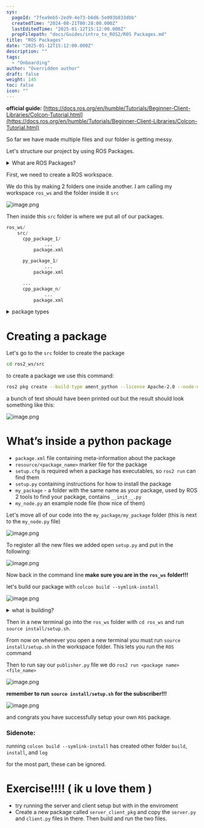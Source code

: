 ```yaml
---
sys:
  pageId: "7fea9eb5-2ed9-4e73-b6d6-5e093b833dbb"
  createdTime: "2024-08-21T00:28:00.000Z"
  lastEditedTime: "2025-01-12T15:12:00.000Z"
  propFilepath: "docs/Guides/intro_to_ROS2/ROS Packages.md"
title: "ROS Packages"
date: "2025-01-12T15:12:00.000Z"
description: ""
tags:
  - "Onboarding"
author: "Overridden author"
draft: false
weight: 145
toc: false
icon: ""
---
```


**official guide:** [https://docs.ros.org/en/humble/Tutorials/Beginner-Client-Libraries/Colcon-Tutorial.html](https://docs.ros.org/en/humble/Tutorials/Beginner-Client-Libraries/Colcon-Tutorial.html)

So far we have made multiple files and our folder is getting messy.

Let's structure our project by using ROS Packages.

<details>

<summary>What are ROS Packages?</summary>

ROS Packages are, as the name implies, packages of code that are highly sharable between ROS developers.

They consist of a folder, `package.xml` file, and source code

```python
      cpp_package_1/
		      ... imagine much code files here ..
          package.xml
```

</details>

First, we need to create a ROS workspace.

We do this by making 2 folders one inside another. I am calling my workspace `ros_ws` and the folder inside it `src`

![image.png](https://prod-files-secure.s3.us-west-2.amazonaws.com/d518164a-d88e-44d1-a4ee-3adb3bd8bce0/70706947-fd18-4537-a67b-e12946812d31/image.png?X-Amz-Algorithm=AWS4-HMAC-SHA256&X-Amz-Content-Sha256=UNSIGNED-PAYLOAD&X-Amz-Credential=ASIAZI2LB466VDOVLMEW%2F20250704%2Fus-west-2%2Fs3%2Faws4_request&X-Amz-Date=20250704T091029Z&X-Amz-Expires=3600&X-Amz-Security-Token=IQoJb3JpZ2luX2VjECAaCXVzLXdlc3QtMiJHMEUCIQDIFKNyx%2FWsidiRHA40X%2B%2Br5Bxik1BR14TqjCHUZhB32wIgS4bv58FELq2stnrZ9PPIpMXHcaxYPgcrnGttNrX7AXcq%2FwMIKRAAGgw2Mzc0MjMxODM4MDUiDF1lZgIm4GwnHawUSircA4sgEdHPI8OCxvliGr%2Ff3iqquuPrTpe63ml74TBREbdt489bhhUvfl57rZtuy3Coa%2Fl%2BJ3oG%2FzQHVySazAKA6SmMCCSe%2FIPCCaFv%2Fjyv0uSUZju%2FD9jv7UUmiNdbF%2B%2FT718%2Bph3exfIrLSjAAD7qrRMN8J34g5VWac%2FFS3G5XINQ5CHMdxGWXdaxCKp4lajQFo5hkeWBs30zs6dfpk86CmMfsFr87M%2B5cZ%2FWP7Puev8Az136VDzU6%2B9ANUj3YrxXSvs6zfWxBNRGJD1bHpJ2YzReQFQ0d8PNEt3RiAAl8xkRMe7yCumkh0hAl6L%2FL8F6PiBTST4HnsnIxKHgZLkSvKVID1oSfHM4nRBxyA%2FC6Olf5eGmlJcjdwsMF4BgfcxB7JUY7Z0ZcAFUxi5PH8sZYFdLJ98ZLx4X0T5WBhcZyZ8uXfZB4FIjz5a%2FYHqeIWc2hrbXSvNanDH52%2Bkxd5z20x53avQ94zgCKRr3%2BO1%2BfbxBzdmavHWJj89XqI1yThuA864VWRqdfp%2FhGjUZE9g3SUnrGB2pBL1wOGlc57VEW5y%2F5V45XKdsRpH1PLM%2Bf4mhRkTWqxTk2T7REG%2Fgceg2VG0u9GhO9n5N4yHkKAzHF2GjNYcFl0RvH5q20OYWMMGNnsMGOqUBPQpJNa89DqVNPC%2BEcyzXqmVncDFy%2B8go7p8z0AAhYrMmNmysHRZFOYtAjntWT1BoM7tYXllvH7xuwpZ6eiZH6bulCsTjsJc6htYf6xt8KV%2BjVZEIn1%2FOTviMsHV3xePLTj6FeheLdn1mCpe3yfjcfPHc6Fz%2BSr9Pb2aVpBp8OkL8iz3Hk65kLZwhjo098PzPGxtLctBd0079L9ss7sLveWXf%2FRjJ&X-Amz-Signature=a5a87b90b7ea47b6ce28e82ef465d769ced6d4c214ceae2cd186eb27ef693381&X-Amz-SignedHeaders=host&x-amz-checksum-mode=ENABLED&x-id=GetObject)

Then inside this `src` folder is where we put all of our packages.

```python
ros_ws/
    src/
      cpp_package_1/
		      ...
          package.xml

      py_package_1/
		      ...
          package.xml

      ...
      cpp_package_n/
		      ...
          package.xml

```

<details>

<summary>package types</summary>

packages can be either `C++` or python.

the intern file structure is different for each but for this guide we will stick to creating python packages

</details>

# Creating a package

Let's go to the `src` folder to create the package

```bash
cd ros2_ws/src
```

to create a package we use this command:

```bash
ros2 pkg create --build-type ament_python --license Apache-2.0 --node-name my_node my_package
```

a bunch of text should have been printed out but the result should look something like this:

![image.png](https://prod-files-secure.s3.us-west-2.amazonaws.com/d518164a-d88e-44d1-a4ee-3adb3bd8bce0/e6cf1e3f-8512-4a3e-b131-079f800bf3e8/image.png?X-Amz-Algorithm=AWS4-HMAC-SHA256&X-Amz-Content-Sha256=UNSIGNED-PAYLOAD&X-Amz-Credential=ASIAZI2LB466VDOVLMEW%2F20250704%2Fus-west-2%2Fs3%2Faws4_request&X-Amz-Date=20250704T091029Z&X-Amz-Expires=3600&X-Amz-Security-Token=IQoJb3JpZ2luX2VjECAaCXVzLXdlc3QtMiJHMEUCIQDIFKNyx%2FWsidiRHA40X%2B%2Br5Bxik1BR14TqjCHUZhB32wIgS4bv58FELq2stnrZ9PPIpMXHcaxYPgcrnGttNrX7AXcq%2FwMIKRAAGgw2Mzc0MjMxODM4MDUiDF1lZgIm4GwnHawUSircA4sgEdHPI8OCxvliGr%2Ff3iqquuPrTpe63ml74TBREbdt489bhhUvfl57rZtuy3Coa%2Fl%2BJ3oG%2FzQHVySazAKA6SmMCCSe%2FIPCCaFv%2Fjyv0uSUZju%2FD9jv7UUmiNdbF%2B%2FT718%2Bph3exfIrLSjAAD7qrRMN8J34g5VWac%2FFS3G5XINQ5CHMdxGWXdaxCKp4lajQFo5hkeWBs30zs6dfpk86CmMfsFr87M%2B5cZ%2FWP7Puev8Az136VDzU6%2B9ANUj3YrxXSvs6zfWxBNRGJD1bHpJ2YzReQFQ0d8PNEt3RiAAl8xkRMe7yCumkh0hAl6L%2FL8F6PiBTST4HnsnIxKHgZLkSvKVID1oSfHM4nRBxyA%2FC6Olf5eGmlJcjdwsMF4BgfcxB7JUY7Z0ZcAFUxi5PH8sZYFdLJ98ZLx4X0T5WBhcZyZ8uXfZB4FIjz5a%2FYHqeIWc2hrbXSvNanDH52%2Bkxd5z20x53avQ94zgCKRr3%2BO1%2BfbxBzdmavHWJj89XqI1yThuA864VWRqdfp%2FhGjUZE9g3SUnrGB2pBL1wOGlc57VEW5y%2F5V45XKdsRpH1PLM%2Bf4mhRkTWqxTk2T7REG%2Fgceg2VG0u9GhO9n5N4yHkKAzHF2GjNYcFl0RvH5q20OYWMMGNnsMGOqUBPQpJNa89DqVNPC%2BEcyzXqmVncDFy%2B8go7p8z0AAhYrMmNmysHRZFOYtAjntWT1BoM7tYXllvH7xuwpZ6eiZH6bulCsTjsJc6htYf6xt8KV%2BjVZEIn1%2FOTviMsHV3xePLTj6FeheLdn1mCpe3yfjcfPHc6Fz%2BSr9Pb2aVpBp8OkL8iz3Hk65kLZwhjo098PzPGxtLctBd0079L9ss7sLveWXf%2FRjJ&X-Amz-Signature=15d2af2411688ae657089dfd2bdfb9cd10771b5a174fee3499ce227d0b91a41f&X-Amz-SignedHeaders=host&x-amz-checksum-mode=ENABLED&x-id=GetObject)

# What’s inside a python package

- `package.xml` file containing meta-information about the package
- `resource/<package_name>` marker file for the package
- `setup.cfg` is required when a package has executables, so `ros2 run` can find them
- `setup.py` containing instructions for how to install the package
- `my_package` - a folder with the same name as your package, used by ROS 2 tools to find your package, contains `__init__.py`
- `my_node.py` an example node file (how nice of them)

Let's move all of our code into the `my_package/my_package` folder (this is next to the `my_node.py` file)

![image.png](https://prod-files-secure.s3.us-west-2.amazonaws.com/d518164a-d88e-44d1-a4ee-3adb3bd8bce0/9ce58f11-0da9-4d3e-b86d-506a9685d378/image.png?X-Amz-Algorithm=AWS4-HMAC-SHA256&X-Amz-Content-Sha256=UNSIGNED-PAYLOAD&X-Amz-Credential=ASIAZI2LB466VDOVLMEW%2F20250704%2Fus-west-2%2Fs3%2Faws4_request&X-Amz-Date=20250704T091029Z&X-Amz-Expires=3600&X-Amz-Security-Token=IQoJb3JpZ2luX2VjECAaCXVzLXdlc3QtMiJHMEUCIQDIFKNyx%2FWsidiRHA40X%2B%2Br5Bxik1BR14TqjCHUZhB32wIgS4bv58FELq2stnrZ9PPIpMXHcaxYPgcrnGttNrX7AXcq%2FwMIKRAAGgw2Mzc0MjMxODM4MDUiDF1lZgIm4GwnHawUSircA4sgEdHPI8OCxvliGr%2Ff3iqquuPrTpe63ml74TBREbdt489bhhUvfl57rZtuy3Coa%2Fl%2BJ3oG%2FzQHVySazAKA6SmMCCSe%2FIPCCaFv%2Fjyv0uSUZju%2FD9jv7UUmiNdbF%2B%2FT718%2Bph3exfIrLSjAAD7qrRMN8J34g5VWac%2FFS3G5XINQ5CHMdxGWXdaxCKp4lajQFo5hkeWBs30zs6dfpk86CmMfsFr87M%2B5cZ%2FWP7Puev8Az136VDzU6%2B9ANUj3YrxXSvs6zfWxBNRGJD1bHpJ2YzReQFQ0d8PNEt3RiAAl8xkRMe7yCumkh0hAl6L%2FL8F6PiBTST4HnsnIxKHgZLkSvKVID1oSfHM4nRBxyA%2FC6Olf5eGmlJcjdwsMF4BgfcxB7JUY7Z0ZcAFUxi5PH8sZYFdLJ98ZLx4X0T5WBhcZyZ8uXfZB4FIjz5a%2FYHqeIWc2hrbXSvNanDH52%2Bkxd5z20x53avQ94zgCKRr3%2BO1%2BfbxBzdmavHWJj89XqI1yThuA864VWRqdfp%2FhGjUZE9g3SUnrGB2pBL1wOGlc57VEW5y%2F5V45XKdsRpH1PLM%2Bf4mhRkTWqxTk2T7REG%2Fgceg2VG0u9GhO9n5N4yHkKAzHF2GjNYcFl0RvH5q20OYWMMGNnsMGOqUBPQpJNa89DqVNPC%2BEcyzXqmVncDFy%2B8go7p8z0AAhYrMmNmysHRZFOYtAjntWT1BoM7tYXllvH7xuwpZ6eiZH6bulCsTjsJc6htYf6xt8KV%2BjVZEIn1%2FOTviMsHV3xePLTj6FeheLdn1mCpe3yfjcfPHc6Fz%2BSr9Pb2aVpBp8OkL8iz3Hk65kLZwhjo098PzPGxtLctBd0079L9ss7sLveWXf%2FRjJ&X-Amz-Signature=ed60cd55ce58ef772bd48766a9ca0513b6dd9d402e56f5d88fefde6da52da66f&X-Amz-SignedHeaders=host&x-amz-checksum-mode=ENABLED&x-id=GetObject)

To register all the new files we added open `setup.py` and put in the following:

![image.png](https://prod-files-secure.s3.us-west-2.amazonaws.com/d518164a-d88e-44d1-a4ee-3adb3bd8bce0/1cd7c262-4cae-4496-9d75-c178537d24a2/image.png?X-Amz-Algorithm=AWS4-HMAC-SHA256&X-Amz-Content-Sha256=UNSIGNED-PAYLOAD&X-Amz-Credential=ASIAZI2LB466VDOVLMEW%2F20250704%2Fus-west-2%2Fs3%2Faws4_request&X-Amz-Date=20250704T091029Z&X-Amz-Expires=3600&X-Amz-Security-Token=IQoJb3JpZ2luX2VjECAaCXVzLXdlc3QtMiJHMEUCIQDIFKNyx%2FWsidiRHA40X%2B%2Br5Bxik1BR14TqjCHUZhB32wIgS4bv58FELq2stnrZ9PPIpMXHcaxYPgcrnGttNrX7AXcq%2FwMIKRAAGgw2Mzc0MjMxODM4MDUiDF1lZgIm4GwnHawUSircA4sgEdHPI8OCxvliGr%2Ff3iqquuPrTpe63ml74TBREbdt489bhhUvfl57rZtuy3Coa%2Fl%2BJ3oG%2FzQHVySazAKA6SmMCCSe%2FIPCCaFv%2Fjyv0uSUZju%2FD9jv7UUmiNdbF%2B%2FT718%2Bph3exfIrLSjAAD7qrRMN8J34g5VWac%2FFS3G5XINQ5CHMdxGWXdaxCKp4lajQFo5hkeWBs30zs6dfpk86CmMfsFr87M%2B5cZ%2FWP7Puev8Az136VDzU6%2B9ANUj3YrxXSvs6zfWxBNRGJD1bHpJ2YzReQFQ0d8PNEt3RiAAl8xkRMe7yCumkh0hAl6L%2FL8F6PiBTST4HnsnIxKHgZLkSvKVID1oSfHM4nRBxyA%2FC6Olf5eGmlJcjdwsMF4BgfcxB7JUY7Z0ZcAFUxi5PH8sZYFdLJ98ZLx4X0T5WBhcZyZ8uXfZB4FIjz5a%2FYHqeIWc2hrbXSvNanDH52%2Bkxd5z20x53avQ94zgCKRr3%2BO1%2BfbxBzdmavHWJj89XqI1yThuA864VWRqdfp%2FhGjUZE9g3SUnrGB2pBL1wOGlc57VEW5y%2F5V45XKdsRpH1PLM%2Bf4mhRkTWqxTk2T7REG%2Fgceg2VG0u9GhO9n5N4yHkKAzHF2GjNYcFl0RvH5q20OYWMMGNnsMGOqUBPQpJNa89DqVNPC%2BEcyzXqmVncDFy%2B8go7p8z0AAhYrMmNmysHRZFOYtAjntWT1BoM7tYXllvH7xuwpZ6eiZH6bulCsTjsJc6htYf6xt8KV%2BjVZEIn1%2FOTviMsHV3xePLTj6FeheLdn1mCpe3yfjcfPHc6Fz%2BSr9Pb2aVpBp8OkL8iz3Hk65kLZwhjo098PzPGxtLctBd0079L9ss7sLveWXf%2FRjJ&X-Amz-Signature=66f2902f9a6caa98fab3c3047f329a7ac2dce2c12f64eda54f3fc1b5fdb4f9c3&X-Amz-SignedHeaders=host&x-amz-checksum-mode=ENABLED&x-id=GetObject)

Now back in the command line **make sure you are in the** **`ros_ws`** **folder!!!**

let's build our package with `colcon build --symlink-install`

![image.png](https://prod-files-secure.s3.us-west-2.amazonaws.com/d518164a-d88e-44d1-a4ee-3adb3bd8bce0/2f2a0d27-b173-48fd-b189-5f5c0ce65619/image.png?X-Amz-Algorithm=AWS4-HMAC-SHA256&X-Amz-Content-Sha256=UNSIGNED-PAYLOAD&X-Amz-Credential=ASIAZI2LB466VDOVLMEW%2F20250704%2Fus-west-2%2Fs3%2Faws4_request&X-Amz-Date=20250704T091029Z&X-Amz-Expires=3600&X-Amz-Security-Token=IQoJb3JpZ2luX2VjECAaCXVzLXdlc3QtMiJHMEUCIQDIFKNyx%2FWsidiRHA40X%2B%2Br5Bxik1BR14TqjCHUZhB32wIgS4bv58FELq2stnrZ9PPIpMXHcaxYPgcrnGttNrX7AXcq%2FwMIKRAAGgw2Mzc0MjMxODM4MDUiDF1lZgIm4GwnHawUSircA4sgEdHPI8OCxvliGr%2Ff3iqquuPrTpe63ml74TBREbdt489bhhUvfl57rZtuy3Coa%2Fl%2BJ3oG%2FzQHVySazAKA6SmMCCSe%2FIPCCaFv%2Fjyv0uSUZju%2FD9jv7UUmiNdbF%2B%2FT718%2Bph3exfIrLSjAAD7qrRMN8J34g5VWac%2FFS3G5XINQ5CHMdxGWXdaxCKp4lajQFo5hkeWBs30zs6dfpk86CmMfsFr87M%2B5cZ%2FWP7Puev8Az136VDzU6%2B9ANUj3YrxXSvs6zfWxBNRGJD1bHpJ2YzReQFQ0d8PNEt3RiAAl8xkRMe7yCumkh0hAl6L%2FL8F6PiBTST4HnsnIxKHgZLkSvKVID1oSfHM4nRBxyA%2FC6Olf5eGmlJcjdwsMF4BgfcxB7JUY7Z0ZcAFUxi5PH8sZYFdLJ98ZLx4X0T5WBhcZyZ8uXfZB4FIjz5a%2FYHqeIWc2hrbXSvNanDH52%2Bkxd5z20x53avQ94zgCKRr3%2BO1%2BfbxBzdmavHWJj89XqI1yThuA864VWRqdfp%2FhGjUZE9g3SUnrGB2pBL1wOGlc57VEW5y%2F5V45XKdsRpH1PLM%2Bf4mhRkTWqxTk2T7REG%2Fgceg2VG0u9GhO9n5N4yHkKAzHF2GjNYcFl0RvH5q20OYWMMGNnsMGOqUBPQpJNa89DqVNPC%2BEcyzXqmVncDFy%2B8go7p8z0AAhYrMmNmysHRZFOYtAjntWT1BoM7tYXllvH7xuwpZ6eiZH6bulCsTjsJc6htYf6xt8KV%2BjVZEIn1%2FOTviMsHV3xePLTj6FeheLdn1mCpe3yfjcfPHc6Fz%2BSr9Pb2aVpBp8OkL8iz3Hk65kLZwhjo098PzPGxtLctBd0079L9ss7sLveWXf%2FRjJ&X-Amz-Signature=7fb278993462eaf163e071985aea328dd457b8804aded08b01362d6218b3f278&X-Amz-SignedHeaders=host&x-amz-checksum-mode=ENABLED&x-id=GetObject)

<details>

<summary>what is building?</summary>

if you are a CS major at Rose-Hulman you will learn the answer to this in CSSE132

but TLDR; is it combines all the code files into one program that can be run easily 

</details>

Then in a new terminal go into the `ros_ws` folder with `cd ros_ws` and run `source install/setup.sh`. 

From now on whenever you open a new terminal you must run `source install/setup.sh` in the workspace folder. This lets you run the `ROS` command

Then to run say our `publisher.py` file we do `ros2 run <package name> <file_name>`

![image.png](https://prod-files-secure.s3.us-west-2.amazonaws.com/d518164a-d88e-44d1-a4ee-3adb3bd8bce0/4f4b1219-3a44-4632-aa0a-ce3471699f59/image.png?X-Amz-Algorithm=AWS4-HMAC-SHA256&X-Amz-Content-Sha256=UNSIGNED-PAYLOAD&X-Amz-Credential=ASIAZI2LB466VDOVLMEW%2F20250704%2Fus-west-2%2Fs3%2Faws4_request&X-Amz-Date=20250704T091030Z&X-Amz-Expires=3600&X-Amz-Security-Token=IQoJb3JpZ2luX2VjECAaCXVzLXdlc3QtMiJHMEUCIQDIFKNyx%2FWsidiRHA40X%2B%2Br5Bxik1BR14TqjCHUZhB32wIgS4bv58FELq2stnrZ9PPIpMXHcaxYPgcrnGttNrX7AXcq%2FwMIKRAAGgw2Mzc0MjMxODM4MDUiDF1lZgIm4GwnHawUSircA4sgEdHPI8OCxvliGr%2Ff3iqquuPrTpe63ml74TBREbdt489bhhUvfl57rZtuy3Coa%2Fl%2BJ3oG%2FzQHVySazAKA6SmMCCSe%2FIPCCaFv%2Fjyv0uSUZju%2FD9jv7UUmiNdbF%2B%2FT718%2Bph3exfIrLSjAAD7qrRMN8J34g5VWac%2FFS3G5XINQ5CHMdxGWXdaxCKp4lajQFo5hkeWBs30zs6dfpk86CmMfsFr87M%2B5cZ%2FWP7Puev8Az136VDzU6%2B9ANUj3YrxXSvs6zfWxBNRGJD1bHpJ2YzReQFQ0d8PNEt3RiAAl8xkRMe7yCumkh0hAl6L%2FL8F6PiBTST4HnsnIxKHgZLkSvKVID1oSfHM4nRBxyA%2FC6Olf5eGmlJcjdwsMF4BgfcxB7JUY7Z0ZcAFUxi5PH8sZYFdLJ98ZLx4X0T5WBhcZyZ8uXfZB4FIjz5a%2FYHqeIWc2hrbXSvNanDH52%2Bkxd5z20x53avQ94zgCKRr3%2BO1%2BfbxBzdmavHWJj89XqI1yThuA864VWRqdfp%2FhGjUZE9g3SUnrGB2pBL1wOGlc57VEW5y%2F5V45XKdsRpH1PLM%2Bf4mhRkTWqxTk2T7REG%2Fgceg2VG0u9GhO9n5N4yHkKAzHF2GjNYcFl0RvH5q20OYWMMGNnsMGOqUBPQpJNa89DqVNPC%2BEcyzXqmVncDFy%2B8go7p8z0AAhYrMmNmysHRZFOYtAjntWT1BoM7tYXllvH7xuwpZ6eiZH6bulCsTjsJc6htYf6xt8KV%2BjVZEIn1%2FOTviMsHV3xePLTj6FeheLdn1mCpe3yfjcfPHc6Fz%2BSr9Pb2aVpBp8OkL8iz3Hk65kLZwhjo098PzPGxtLctBd0079L9ss7sLveWXf%2FRjJ&X-Amz-Signature=52abd2fdac622be1b62a7e540a7178d6cd5edb8895f57cb95185ea43d46e4206&X-Amz-SignedHeaders=host&x-amz-checksum-mode=ENABLED&x-id=GetObject)

**remember to run** **`source install/setup.sh`** **for the subscriber!!!**

![image.png](https://prod-files-secure.s3.us-west-2.amazonaws.com/d518164a-d88e-44d1-a4ee-3adb3bd8bce0/02121119-dad4-49ec-8356-c956108b4243/image.png?X-Amz-Algorithm=AWS4-HMAC-SHA256&X-Amz-Content-Sha256=UNSIGNED-PAYLOAD&X-Amz-Credential=ASIAZI2LB466VDOVLMEW%2F20250704%2Fus-west-2%2Fs3%2Faws4_request&X-Amz-Date=20250704T091030Z&X-Amz-Expires=3600&X-Amz-Security-Token=IQoJb3JpZ2luX2VjECAaCXVzLXdlc3QtMiJHMEUCIQDIFKNyx%2FWsidiRHA40X%2B%2Br5Bxik1BR14TqjCHUZhB32wIgS4bv58FELq2stnrZ9PPIpMXHcaxYPgcrnGttNrX7AXcq%2FwMIKRAAGgw2Mzc0MjMxODM4MDUiDF1lZgIm4GwnHawUSircA4sgEdHPI8OCxvliGr%2Ff3iqquuPrTpe63ml74TBREbdt489bhhUvfl57rZtuy3Coa%2Fl%2BJ3oG%2FzQHVySazAKA6SmMCCSe%2FIPCCaFv%2Fjyv0uSUZju%2FD9jv7UUmiNdbF%2B%2FT718%2Bph3exfIrLSjAAD7qrRMN8J34g5VWac%2FFS3G5XINQ5CHMdxGWXdaxCKp4lajQFo5hkeWBs30zs6dfpk86CmMfsFr87M%2B5cZ%2FWP7Puev8Az136VDzU6%2B9ANUj3YrxXSvs6zfWxBNRGJD1bHpJ2YzReQFQ0d8PNEt3RiAAl8xkRMe7yCumkh0hAl6L%2FL8F6PiBTST4HnsnIxKHgZLkSvKVID1oSfHM4nRBxyA%2FC6Olf5eGmlJcjdwsMF4BgfcxB7JUY7Z0ZcAFUxi5PH8sZYFdLJ98ZLx4X0T5WBhcZyZ8uXfZB4FIjz5a%2FYHqeIWc2hrbXSvNanDH52%2Bkxd5z20x53avQ94zgCKRr3%2BO1%2BfbxBzdmavHWJj89XqI1yThuA864VWRqdfp%2FhGjUZE9g3SUnrGB2pBL1wOGlc57VEW5y%2F5V45XKdsRpH1PLM%2Bf4mhRkTWqxTk2T7REG%2Fgceg2VG0u9GhO9n5N4yHkKAzHF2GjNYcFl0RvH5q20OYWMMGNnsMGOqUBPQpJNa89DqVNPC%2BEcyzXqmVncDFy%2B8go7p8z0AAhYrMmNmysHRZFOYtAjntWT1BoM7tYXllvH7xuwpZ6eiZH6bulCsTjsJc6htYf6xt8KV%2BjVZEIn1%2FOTviMsHV3xePLTj6FeheLdn1mCpe3yfjcfPHc6Fz%2BSr9Pb2aVpBp8OkL8iz3Hk65kLZwhjo098PzPGxtLctBd0079L9ss7sLveWXf%2FRjJ&X-Amz-Signature=61a0f691c22b3b1e5863ee9d9f38a61df43fd533b4705b025dc391e7e1b6c538&X-Amz-SignedHeaders=host&x-amz-checksum-mode=ENABLED&x-id=GetObject)

and congrats you have successfully setup your own `ROS` package.

### Sidenote:

running `colcon build --symlink-install` has created other folder `build`, `install`, and `log`

for the most part, these can be ignored.

# Exercise!!!! ( ik u love them )

- try running the server and client setup but with in the enviroment
- Create a new package called `server_client_pkg` and copy the `server.py` and `client.py` files in there. Then build and run the two files.
